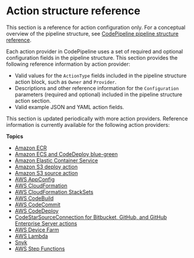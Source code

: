 # Action structure reference<a name="action-reference"></a>

This section is a reference for action configuration only\. For a conceptual overview of the pipeline structure, see [CodePipeline pipeline structure reference](reference-pipeline-structure.md)\.

Each action provider in CodePipeline uses a set of required and optional configuration fields in the pipeline structure\. This section provides the following reference information by action provider:
+ Valid values for the `ActionType` fields included in the pipeline structure action block, such as `Owner` and `Provider`\.
+ Descriptions and other reference information for the `Configuration` parameters \(required and optional\) included in the pipeline structure action section\.
+ Valid example JSON and YAML action fields\.

This section is updated periodically with more action providers\. Reference information is currently available for the following action providers:

**Topics**
+ [Amazon ECR](action-reference-ECR.md)
+ [Amazon ECS and CodeDeploy blue\-green](action-reference-ECSbluegreen.md)
+ [Amazon Elastic Container Service](action-reference-ECS.md)
+ [Amazon S3 deploy action](action-reference-S3Deploy.md)
+ [Amazon S3 source action](action-reference-S3.md)
+ [AWS AppConfig](action-reference-AppConfig.md)
+ [AWS CloudFormation](action-reference-CloudFormation.md)
+ [AWS CloudFormation StackSets](action-reference-StackSets.md)
+ [AWS CodeBuild](action-reference-CodeBuild.md)
+ [AWS CodeCommit](action-reference-CodeCommit.md)
+ [AWS CodeDeploy](action-reference-CodeDeploy.md)
+ [CodeStarSourceConnection for Bitbucket, GitHub, and GitHub Enterprise Server actions](action-reference-CodestarConnectionSource.md)
+ [AWS Device Farm](action-reference-DeviceFarm.md)
+ [AWS Lambda](action-reference-Lambda.md)
+ [Snyk](action-reference-Snyk.md)
+ [AWS Step Functions](action-reference-StepFunctions.md)